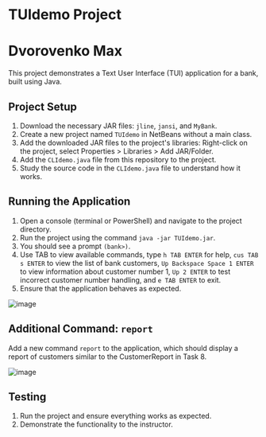 # TUIdemo Project

# Dvorovenko Max

This project demonstrates a Text User Interface (TUI) application for a bank, built using Java.

## Project Setup

1. Download the necessary JAR files: `jline`, `jansi`, and `MyBank`.
2. Create a new project named `TUIdemo` in NetBeans without a main class.
3. Add the downloaded JAR files to the project's libraries: Right-click on the project, select Properties > Libraries > Add JAR/Folder.
4. Add the `CLIdemo.java` file from this repository to the project.
5. Study the source code in the `CLIdemo.java` file to understand how it works.

## Running the Application

1. Open a console (terminal or PowerShell) and navigate to the project directory.
2. Run the project using the command `java -jar TUIdemo.jar`.
3. You should see a prompt `(bank>)`.
4. Use TAB to view available commands, type `h TAB ENTER` for help, `cus TAB s ENTER` to view the list of bank customers, `Up Backspace Space 1 ENTER` to view information about customer number 1, `Up 2 ENTER` to test incorrect customer number handling, and `e TAB ENTER` to exit.
5. Ensure that the application behaves as expected.

![image](https://github.com/ppc-ntu-khpi/tui-2-snowaaaaaaaaaa/assets/144525592/2765eaf5-b751-4642-8dfc-e2fd079cecb1)

## Additional Command: `report`

Add a new command `report` to the application, which should display a report of customers similar to the CustomerReport in Task 8.

![image](https://github.com/ppc-ntu-khpi/tui-2-snowaaaaaaaaaa/assets/144525592/b4baa770-0bdc-4503-850a-e4b59b315417)

## Testing

1. Run the project and ensure everything works as expected.
2. Demonstrate the functionality to the instructor.

